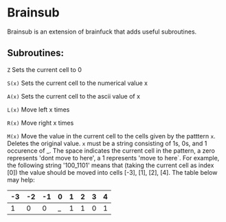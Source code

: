 # Brainsub

Brainsub is an extension of brainfuck that adds useful subroutines.

## Subroutines:

`Z` Sets the current cell to 0

`S(x)` Sets the current cell to the numerical value x

`A(x)` Sets the current cell to the ascii value of x

`L(x)` Move left x times

`R(x)` Move right x times

`M(x)` Move the value in the current cell to the cells given by the patttern `x`. Deletes the original value. `x` must be a string consisting of 1s, 0s, and 1 occurence of _. The space indicates the current cell in the pattern, a zero represents 'dont move to here', a 1 represents 'move to here`. For example, the following string '100_1101' means that (taking the current cell as index [0]) the value should be moved into cells [-3], [1], [2], [4]. The table below may help:

| -3 | -2 | -1 | 0 | 1 | 2 | 3 | 4
|-|-|-|-|-|-|-|-|
|1|0|0|_|1|1|0|1|